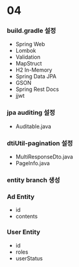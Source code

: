 # 04
### build.gradle 설정
- Spring Web
- Lombok
- Validation
- MapStruct
- H2 In-Memory
- Spring Data JPA
- GSON
- Spring Rest Docs
- jjwt

### jpa auditing 설정
- Auditable.java

### dtiUtil-pagination 설정
- MultiResponseDto.java
- PageInfo.java

### entity branch 생성

### Ad Entity
- id
- contents

### User Entity
- id
- roles
- userStatus